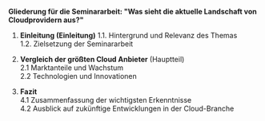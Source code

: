 **Gliederung für die Seminararbeit: "Was sieht die aktuelle Landschaft von Cloudprovidern aus?"**


1. **Einleitung (Einleitung)**
   1.1. Hintergrund und Relevanz des Themas  
   1.2. Zielsetzung der Seminararbeit  

2. **Vergleich der größten Cloud Anbieter** (Hauptteil)  
   2.1 Marktanteile und Wachstum  
   2.2 Technologien und Innovationen  

3. **Fazit**  
   4.1 Zusammenfassung der wichtigsten Erkenntnisse  
   4.2 Ausblick auf zukünftige Entwicklungen in der Cloud-Branche  

